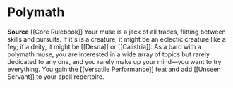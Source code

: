 ﻿---
id: '3'
name: Polymath
rarity: Common
source: '[[DATABASE/source/Core Rulebook|Core Rulebook]]'
trait: null
type: Bard Muse

---
# Polymath

**Source** [[Core Rulebook]] 
Your muse is a jack of all trades, flitting between skills and pursuits. If it's is a creature, it might be an eclectic creature like a fey; if a deity, it might be [[Desna]] or [[Calistria]]. As a bard with a polymath muse, you are interested in a wide array of topics but rarely dedicated to any one, and you rarely make up your mind—you want to try everything. You gain the [[Versatile Performance]] feat and add [[Unseen Servant]] to your spell repertoire.